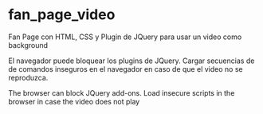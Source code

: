 # fan_page_video
Fan Page con HTML, CSS y Plugin de JQuery para usar un video como background 

El navegador puede bloquear los plugins de JQuery. Cargar secuencias de de comandos inseguros en el navegador en caso de que el video
no se reproduzca.

The browser can block JQuery add-ons. Load insecure scripts in the browser in case the video does not play


